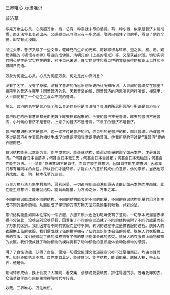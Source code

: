 三界唯心 万法唯识

普济草


    写完万象生心灵，心灵超万象，后，总有一种意犹未尽的感觉。有一种东西，似乎是普济未能彻悟，而无法将其表述出来。又感觉自己与他只有一步之遥，隐约已抓住了他的手，看见了他的全貌，却又有点模糊。

    回过头来，普济又读了一些文章，乾坤兄的生命的光辉、阿赖耶识与转识、道之体、相、用。繁繁转贴的《顿悟与参禅》导游的成佛篇、清明兄的《上圣的曙光》等，又是获益非浅。切切实实的明心见性是实实在在的事，对于自己来说，真实的见性和看见性的文章获得的知识上见性实不可同日而语。

    万象为何能生心灵，心灵为何超万象，何处是此中真消息？

    没有了名字，没有了身躯，没有了普济的所思所想所说所认所知所识，人世间的普济又在哪里？禅院里的普济在哪里？因着普济的名，因着普济的貌，因着普济的所思所言所行所识，禅院里，人世间便有了一个活生生与众不同的普济。

    那么，普济的名字是普济吗？那么普济的身份是普济吗？普济的所思所言所行所识是普济吗？

    普济现在的所有意识都是由无数个昨天积累起来的。今天的普济不是普济，昨天的普济不是普济，小时候的普济不是普济，上辈子的普济不是普济，下辈子的普济不是普济。

    普济的意识形状不是普济。这一切不过是普济的相，你见到的是普济的相，而非普济。所谓普济不过是普济外在表现的相状生成了你意识里和我意识里的普济。你我所见的不过是“真普济”穿的衣服而已。

    意识结构能量以意识为首，能生成意识，能造就结构，能调动能量的那个如来本性，才是真普济。“何其自性本自清净；何其自性本无生灭；何其自性本自具足；何其自性本无动摇；何其自性能生万法。---慧能”原来意识不是自性，而自性能生成意识。因其自性能生成意识，因着我们都有着同样的自性，所以我们才能转识。才能由人的意识转成仙的意识，佛的意识，当然也可转成魔，鬼，狗，树木花草的意识。

    万事万物万法万象生机勃勃，异彩纷呈。一切追根到底追溯到源头皆由此如来本性而生而成。此性能生成意识，能造就结构，能调动能量，为万源之源，万象之本。

    不同的意识能成就不同的结构，不同的结构能吸附不同的能量，不同的意识结构能量的组合能生成不同的生命的相。从而组成了宇宙的万事万物万法万象的生机勃勃，异彩纷呈。

    意识结构能量如同本性穿的一件衣服，衣服五颜六色色彩斑斓便有了差别。一切原本光溜溜赤裸裸不分彼此，没啥区别没啥好看，因着生了不同的意识造就了不同的结构吸附了不同的能量而有了万象的区别。我们因穿着不同的衣服而显得不同。转识的过程不过是换衣服的过程。脱掉人的衣服换上仙的衣服，我们便成就了仙的模样拥有了仙的意识能体会仙的感受。脱掉人的衣服换上佛的衣服，我们便成就了佛的模样拥有了佛的意识能体会佛的感受。脱掉人的衣服换上动物植物的衣服，我们便成就了动物植物的模样拥有了动物植物的意识能体会动物植物的感受。

    明了了自性功能，认得了自性，便知一切概念伦理文化道德意识亦不过是相而已。均由自性而生。如何还能执着不放。自性本自具足，能转意识，能生结构，能调能量。脱掉人袍，换上仙衣，便是仙。

    如何转识成仙，换上仙衣？入禅院，看文集，谈情说爱耍顽皮，抓住导游的手，拽着乾坤的衣，众仙草结伴而行同创生命禅院时代写传奇。

    妙哉，三界唯心，万法唯识。



